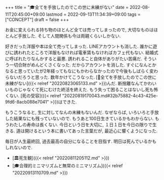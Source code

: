 +++
title = "🎓全てを手放したのでこの世に未練がない"
date = 2022-08-11T20:45:00+09:00
lastmod = 2022-09-13T11:34:39+09:00
tags = ["CONCEPT"]
draft = false
+++

お金に変えられる持ち物のほとんど全ては売ってしまったので, 大切なものはほとんど手放した. そして人間関係も今は両親くらいしかない.

好きだった洋服や本は全て売ってしまった. LINEアカウントも消した. 誰かに遊びに誘われたところで洋服もなければ電車賃もなければカフェ代もない. 結婚式に呼ばれたりなんかすると最悪. 誘われること自体がありがたい苦痛だ. そういう一切合財がめんどくさくなった. だからアカウントを消した. すぐになんとかなると思っていたが2年経ってもなにもかわらなかったので今後もしばらく変わらないだろうと思った. 数年かけてこうなった. [💭全てを手放したのでこの世に未練がない]({{< relref "20220823065133.md" >}})んだ. 断捨離なんてかわいいものじゃなくて死にむけた終活を終えた. もう失って困ることはないし死も怖くない. [死の受容]({{< relref "20220819170043.md#32b75882-4c43-425e-9fd6-8acb088e7041" >}})はできた.

もうこうなると, 生に対してなんの未練もないんだ. なぜならば, いろいろと手放した結果なにも残っていないので. もうあと100日生きているかもわからない. もうわたしの寿命は長くない. 今日という日を大切に, １日１日を今日の限りで生きる. 道は開けるという本に書いてあった言葉だが, 最近心に響くようになった.

毎日が人生最終回, 過去最高の自分になることを目指す. 明日は死んでいるかもしれないので.

-   [🏛死生観]({{< relref "20220811205112.md" >}})
-   [🎓合理的ミニマリズムと無常のミニマリズム]({{< relref "20220913110709.md" >}})
